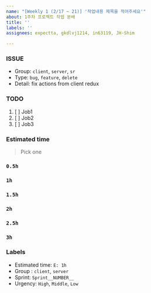 ```yaml
---
name: "[Weekly 1 (2/17 ~ 21)] '작업내용 제목을 적어주세요'"
about: 1주차 프로젝트 작업 분배
title: ''
labels: ''
assignees: expectta, gkdlvj1214, in63119, JH-Shim

---
```


### ISSUE
- Group:  `client`, `server`, `sr`
- Type: `bug`, `feature`, `delete`
- Detail: fix actions from client redux

### TODO
1. [ ] Job1
2. [ ] Job2
3. [ ] Job3

### Estimated time
> Pick one
### `0.5h`
### `1h`
### `1.5h`
### `2h`
### `2.5h`
### `3h`

### Labels
- Estimated time: `E: 1h`
- Group : `client`, `server`
- Sprint: `Sprint__NUMBER__`
- Urgency: `High`, `Middle`, `Low`

